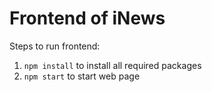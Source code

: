 # Frontend of iNews

Steps to run frontend:

1. `npm install` to install all required packages
2. `npm start` to start web page
